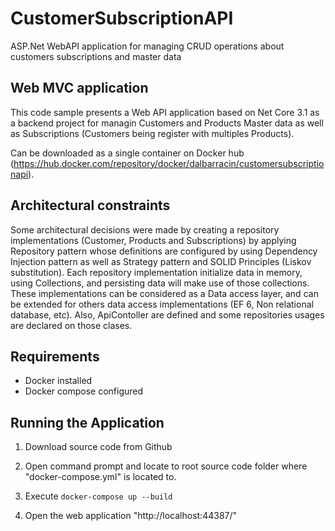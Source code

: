 # CustomerSubscriptionAPI
ASP.Net WebAPI application for managing CRUD operations about customers subscriptions and master data

## Web MVC application
This code sample presents a Web API application based on Net Core 3.1 as a backend project for managin Customers and Products Master data as well as Subscriptions (Customers being register with multiples Products).

Can be downloaded as a single container on Docker hub (https://hub.docker.com/repository/docker/dalbarracin/customersubscriptionapi).

## Architectural constraints

Some architectural decisions were made by creating a repository implementations (Customer, Products and Subscriptions) by applying Repository pattern whose definitions are configured by using Dependency Injection pattern as well as Strategy pattern and SOLID Principles (Liskov substitution).
Each repository implementation initialize data in memory, using Collections, and persisting data will make use of those collections. These implementations can be considered as a Data access layer, and can be extended for others data access implementations (EF 6, Non relational database, etc).
Also, ApiContoller are defined and some repositories usages are declared on those clases.

## Requirements

- Docker installed
- Docker compose configured

## Running the Application

1. Download source code from Github

2. Open command prompt and locate to root source code folder where "docker-compose.yml" is located to.

3. Execute `docker-compose up --build`

4. Open the web application "http://localhost:44387/"
